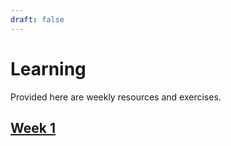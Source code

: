 ```yaml
---
draft: false
---
```


# Learning

Provided here are weekly resources and exercises.

## [Week 1](https://uoftctf.org/learning/week-1/)








